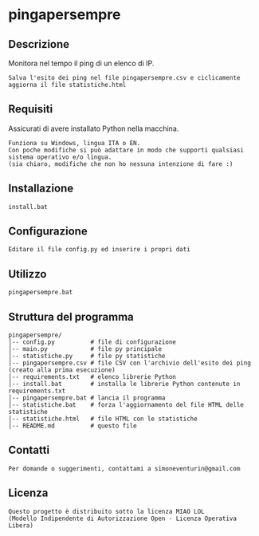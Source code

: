 # pingapersempre

## Descrizione
Monitora nel tempo il ping di un elenco di IP.
```
Salva l'esito dei ping nel file pingapersempre.csv e ciclicamente aggiorna il file statistiche.html
```

## Requisiti
Assicurati di avere installato Python nella macchina.
```
Funziona su Windows, lingua ITA o EN.
Con poche modifiche si può adattare in modo che supporti qualsiasi sistema operativo e/o lingua.
(sia chiaro, modifiche che non ho nessuna intenzione di fare :)
```

## Installazione
```
install.bat
```

## Configurazione
```
Editare il file config.py ed inserire i propri dati
```

## Utilizzo
```
pingapersempre.bat
```

## Struttura del programma

```
pingapersempre/
│-- config.py          # file di configurazione
│-- main.py            # file py principale
│-- statistiche.py     # file py statistiche
│-- pingapersempre.csv # file CSV con l'archivio dell'esito dei ping (creato alla prima esecuzione)
│-- requirements.txt   # elenco librerie Python
│-- install.bat        # installa le librerie Python contenute in requirements.txt
│-- pingapersempre.bat # lancia il programma
│-- statistiche.bat    # forza l'aggiornamento del file HTML delle statistiche
│-- statistiche.html   # file HTML con le statistiche
│-- README.md          # questo file
```

## Contatti
```
Per domande o suggerimenti, contattami a simoneventurin@gmail.com
```

## Licenza
```
Questo progetto è distribuito sotto la licenza MIAO LOL
(Modello Indipendente di Autorizzazione Open - Licenza Operativa Libera)
```

